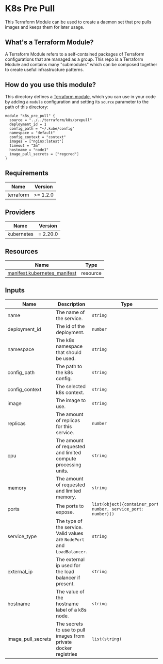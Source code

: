 # K8s Pre Pull

This Terraform Module can be used to create a daemon set that pre pulls images and keeps them for 
later usage.

## What's a Terraform Module?

A Terraform Module refers to a self-contained packages of Terraform configurations that are managed as a group. This repo
is a Terraform Module and contains many "submodules" which can be composed together to create useful infrastructure patterns.

## How do you use this module?

This directory defines a [Terraform module](https://www.terraform.io/docs/modules/usage.html), which you can use in your
code by adding a `module` configuration and setting its `source` parameter to the path of this directory:

```hcl
module "k8s_pre_pull" {
  source = "../../terraform/k8s/prepull"
  deployment_id = 1
  config_path = "~/.kube/config"
  namespace = "default"
  config_context = "context"
  images = ["nginx:latest"]
  timeout = "2m"
  hostname = "node1"
  image_pull_secrets = ["regcred"]
}
```

<!-- BEGIN_TF_DOCS -->
## Requirements

| Name       | Version   |
|------------|-----------|
| terraform  | \>= 1.2.0 |

## Providers

| Name       | Version  |
|------------|----------|
| kubernetes | = 2.20.0 |

## Resources

| Name                                                                                                                        | Type     |
|-----------------------------------------------------------------------------------------------------------------------------|----------|
| [manifest.kubernetes_manifest](https://registry.terraform.io/providers/hashicorp/kubernetes/latest/docs/resources/manifest) | resource |

## Inputs

| Name               | Description                                                              | Type                                                           | Default            | Required |
|--------------------|--------------------------------------------------------------------------|----------------------------------------------------------------|--------------------|:--------:|
| name               | The name of the service.                                                 | `string`                                                       | `"service"`        |    no    |
| deployment_id      | The id of the deployment.                                                | `number`                                                       | n/a                |   yes    |
| namespace          | The k8s namespace that should be used.                                   | `string`                                                       | `"default"`        |    no    |
| config_path        | The path to the k8s config.                                              | `string`                                                       | `"~/.kube/config"` |    no    |
| config_context     | The selected k8s context.                                                | `string`                                                       | n/a                |   yes    |
| image              | The image to use.                                                        | `string`                                                       | n/a                |   yes    |
| replicas           | The amount of replicas for this service.                                 | `number`                                                       | `1`                |    no    |
| cpu                | The amount of requested and limited compute processing units.            | `string`                                                       | `"50m"`            |    no    |
| memory             | The amount of requested and limited memory.                              | `string`                                                       | `"50Mi"`           |    no    |
| ports              | The ports to expose.                                                     | `list(object({container_port: number, service_port: number}))` | `[]`               |    no    |
| service_type       | The type of the service. Valid values are `NodePort` and `LoadBalancer`. | `string`                                                       | `"NodePort"`       |    no    |
| external_ip        | The external ip used for the load balancer if present.                   | `string`                                                       | `""`               |    no    |
| hostname           | The value of the hostname label of a k8s node.                           | `string`                                                       | n/a                |    no    |
| image_pull_secrets | The secrets to use to pull images from private docker registries         | `list(string)`                                                 | `[]`               |    no    |

<!-- END_TF_DOCS -->
